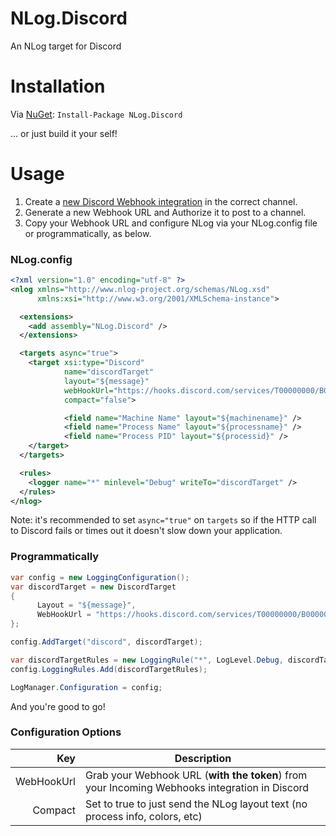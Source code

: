 NLog.Discord
==========

An NLog target for Discord 

Installation
============
Via [NuGet](https://www.nuget.org/packages/Nlog.Discord/): ```Install-Package NLog.Discord```

... or just build it your self!

Usage
=====
1. Create a [new Discord Webhook integration](https://support.discord.com/hc/en-us/articles/228383668-Intro-to-Webhooks) in the correct channel.
2. Generate a new Webhook URL and Authorize it to post to a channel.
3. Copy your Webhook URL and configure NLog via your NLog.config file or programmatically, as below.

### NLog.config

```xml
<?xml version="1.0" encoding="utf-8" ?>
<nlog xmlns="http://www.nlog-project.org/schemas/NLog.xsd"
      xmlns:xsi="http://www.w3.org/2001/XMLSchema-instance">

  <extensions>
    <add assembly="NLog.Discord" />
  </extensions>

  <targets async="true">
    <target xsi:type="Discord"
            name="discordTarget"
            layout="${message}"
            webHookUrl="https://hooks.discord.com/services/T00000000/B00000000/XXXXXXXXXXXXXXXXXXXXXXXX"
            compact="false">

			<field name="Machine Name" layout="${machinename}" />
			<field name="Process Name" layout="${processname}" />
			<field name="Process PID" layout="${processid}" />
	</target>
  </targets>

  <rules>
    <logger name="*" minlevel="Debug" writeTo="discordTarget" />
  </rules>
</nlog>
```

Note: it's recommended to set ```async="true"``` on `targets` so if the HTTP call to Discord fails or times out it doesn't slow down your application.

### Programmatically 

```c#
var config = new LoggingConfiguration();
var discordTarget = new DiscordTarget
{
      Layout = "${message}",
      WebHookUrl = "https://hooks.discord.com/services/T00000000/B00000000/XXXXXXXXXXXXXXXXXXXXXXXX",
};

config.AddTarget("discord", discordTarget);

var discordTargetRules = new LoggingRule("*", LogLevel.Debug, discordTarget);
config.LoggingRules.Add(discordTargetRules);

LogManager.Configuration = config;
```

And you're good to go!

### Configuration Options

Key        | Description
----------:| -----------
WebHookUrl | Grab your Webhook URL (__with the token__) from your Incoming Webhooks integration in Discord
Compact    | Set to true to just send the NLog layout text (no process info, colors, etc)
